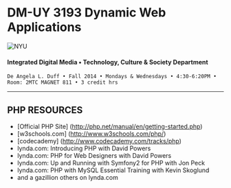 # DM-UY 3193 Dynamic Web Applications

![NYU](http://ws2.polishedsolid.com/de/nyu_soe_logo.png)
#### Integrated Digital Media • Technology, Culture & Society Department

    De Angela L. Duff • Fall 2014 • Mondays & Wednesdays • 4:30-6:20PM • Room: 2MTC MAGNET 811 • 3 credit hrs

---

##  PHP RESOURCES

* [Official PHP Site] (http://php.net/manual/en/getting-started.php)
* [w3schools.com] (http://www.w3schools.com/php/)
* [codecademy] (http://www.codecademy.com/tracks/php)
* lynda.com: Introducing PHP with David Powers
* lynda.com: PHP for Web Designers with David Powers
* lynda.com: Up and Running with Symfony2 for PHP with Jon Peck
* lynda.com: PHP with MySQL Essential Training with Kevin Skoglund
* and a gazillion others on lynda.com

